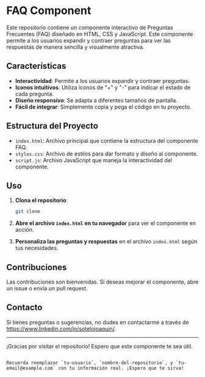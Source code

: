
# FAQ Component

Este repositorio contiene un componente interactivo de Preguntas Frecuentes (FAQ) diseñado en HTML, CSS y JavaScript. Este componente permite a los usuarios expandir y contraer preguntas para ver las respuestas de manera sencilla y visualmente atractiva.

## Características

- **Interactividad**: Permite a los usuarios expandir y contraer preguntas.
- **Iconos intuitivos**: Utiliza íconos de "+" y "-" para indicar el estado de cada pregunta.
- **Diseño responsivo**: Se adapta a diferentes tamaños de pantalla.
- **Fácil de integrar**: Simplemente copia y pega el código en tu proyecto.

## Estructura del Proyecto

- `index.html`: Archivo principal que contiene la estructura del componente FAQ.
- `styles.css`: Archivo de estilos para dar formato y diseño al componente.
- `script.js`: Archivo JavaScript que maneja la interactividad del componente.

## Uso

1. **Clona el repositorio**:
   ```bash
   git clone 
   ```

2. **Abre el archivo `index.html` en tu navegador** para ver el componente en acción.

3. **Personaliza las preguntas y respuestas** en el archivo `index.html` según tus necesidades.

## Contribuciones

Las contribuciones son bienvenidas. Si deseas mejorar el componente, abre un issue o envía un pull request.

## Contacto

Si tienes preguntas o sugerencias, no dudes en contactarme a través de https://www.linkedin.com/in/sotelojoaquin/.

---

¡Gracias por visitar el repositorio! Espero que este componente te sea útil.
```

Recuerda reemplazar `tu-usuario`, `nombre-del-repositorio`, y `tu-email@example.com` con tu información real. ¡Espero que te sirva!
